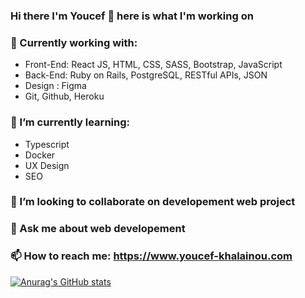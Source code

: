 ### Hi there I'm Youcef 👋 here is what I'm working on 

### :rocket: Currently working with:

- Front-End: React JS, HTML, CSS, SASS, Bootstrap, JavaScript
- Back-End: Ruby on Rails, PostgreSQL, RESTful APIs, JSON
- Design : Figma
- Git, Github, Heroku

### 🌱 I’m currently learning: 
  
- Typescript
- Docker
- UX Design
- SEO

### 👯 I’m looking to collaborate on developement web project  

### 💬 Ask me about web developement

### 📫 How to reach me: https://www.youcef-khalainou.com

[![Anurag's GitHub stats](https://github-readme-stats.vercel.app/api?username=YouCoding6)](https://github.com/anuraghazra/github-readme-stats)

